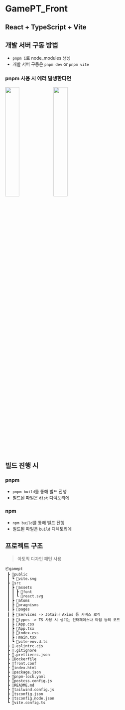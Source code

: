 # GamePT_Front

## React + TypeScript + Vite

## 개발 서버 구동 방법

- `pnpm i`로 node_modules 생성
- 개발 서버 구동은 `pnpm dev` or `pnpm vite`

### pnpm 사용 시 에러 발생한다면

<img src="https://file.notion.so/f/f/98aeb514-972c-431a-84c8-25d82e157219/1bc1bd7e-4ef3-4743-ae54-ef50af8c0467/Untitled.jpeg?id=788b4c39-46f9-4dfb-8417-73645704e7d5&table=block&spaceId=98aeb514-972c-431a-84c8-25d82e157219&expirationTimestamp=1698372000000&signature=FCO4amUJ9GzdDREivGtChBOmZFOBtf_vjuV1-vilWKQ&downloadName=Untitled.jpeg" width="30%" /> 
<img src="https://file.notion.so/f/f/98aeb514-972c-431a-84c8-25d82e157219/eebc6d0d-0de9-4cdd-a516-864e285b5568/KakaoTalk_20231004_010021416.jpg?id=52364d91-587b-480b-b0b4-0021b47a7bf3&table=block&spaceId=98aeb514-972c-431a-84c8-25d82e157219&expirationTimestamp=1698372000000&signature=Rr0MAdrCMQitUsH3CVRZ5Rqftq4KgoWicfrKejITTwc&downloadName=KakaoTalk_20231004_010021416.jpg" width="30%" />

## 빌드 진행 시

### pnpm

- `pnpm build`를 통해 빌드 진행
- 빌드된 파일은 `dist` 디렉토리에

### npm

- `npm build`를 통해 빌드 진행
- 빌드된 파일은 `build` 디렉토리에

## 프로젝트 구조

> 아토믹 디자인 패턴 사용

```
📦gamept
 ┣ 📂public
 ┃ ┗ 📜vite.svg
 ┣ 📂src
 ┃ ┣ 📂assets
 ┃ ┃ ┣ 📂font
 ┃ ┃ ┗ 📜react.svg
 ┃ ┣ 📂atoms
 ┃ ┣ 📂oragnisms
 ┃ ┣ 📂pages
 ┃ ┣ 📂services -> Jotai나 Axios 등 서비스 로직
 ┃ ┣ 📂types -> TS 사용 시 생기는 인터페이스나 타입 등의 코드
 ┃ ┣ 📜App.css
 ┃ ┣ 📜App.tsx
 ┃ ┣ 📜index.css
 ┃ ┣ 📜main.tsx
 ┃ ┗ 📜vite-env.d.ts
 ┣ 📜.eslintrc.cjs
 ┣ 📜.gitignore
 ┣ 📜.prettierrc.json
 ┣ 📜Dockerfile
 ┣ 📜front.conf
 ┣ 📜index.html
 ┣ 📜package.json
 ┣ 📜pnpm-lock.yaml
 ┣ 📜postcss.config.js
 ┣ 📜README.md
 ┣ 📜tailwind.config.js
 ┣ 📜tsconfig.json
 ┣ 📜tsconfig.node.json
 ┗ 📜vite.config.ts
```
